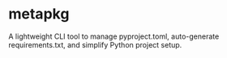 # metapkg
A lightweight CLI tool to manage pyproject.toml, auto-generate requirements.txt, and simplify Python project setup. 
